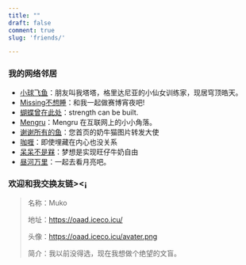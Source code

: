 ```yaml
---
title: ""
draft: false
comment: true
slug: 'friends/'

---
```


### 我的网络邻居

- [小球飞鱼](https://mantyke.icu/)：朋友叫我塔塔，格里达尼亚的小仙女训练家，现居穹顶皓天。
- [Missing不想睡](https://hugo-missingid.vercel.app/)：和我一起做赛博宵夜吧!
- [蝴蝶曾在此处](https://write.c7.io/tyou/)：strength can be built.
- [Mengru](https://mengru.space/)：Mengru 在互联网上的小小角落。
- [谢谢所有的鱼](https://gregueria.icu/)：您首页的奶牛猫图片转发大使
- [咖喱](https://joysblog.vercel.app/)：即使埋藏在内心也没关系
- [呆呆不是槑](http://graugris.icu/)：梦想是实现旺仔牛奶自由
- [昼河万里](https://tothemoonriver.icu/)：一起去看月亮吧。

### 欢迎和我交换友链><¡

> 名称：Muko
> 
> 地址：https://oaad.iceco.icu/
> 
> 头像：https://oaad.iceco.icu/avater.png
> 
> 简介：我以前没得选，现在我想做个绝望的文盲。